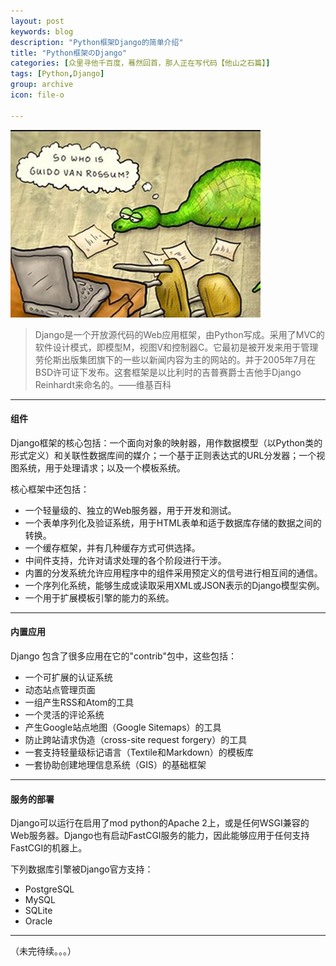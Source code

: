 ```yaml
---
layout: post
keywords: blog
description: "Python框架Django的简单介绍"
title: "Python框架のDjango"
categories: [众里寻他千百度，蓦然回首，那人正在写代码【他山之石篇】]
tags: [Python,Django]
group: archive
icon: file-o

---
```


![image](/assets/images/2013-12-27-Django.jpg)

>Django是一个开放源代码的Web应用框架，由Python写成。采用了MVC的软件设计模式，即模型M，视图V和控制器C。它最初是被开发来用于管理劳伦斯出版集团旗下的一些以新闻内容为主的网站的。并于2005年7月在BSD许可证下发布。这套框架是以比利时的吉普赛爵士吉他手Django Reinhardt来命名的。——维基百科

---
#### 组件

Django框架的核心包括：一个面向对象的映射器，用作数据模型（以Python类的形式定义）和关联性数据库间的媒介；一个基于正则表达式的URL分发器；一个视图系统，用于处理请求；以及一个模板系统。

核心框架中还包括：

* 一个轻量级的、独立的Web服务器，用于开发和测试。
* 一个表单序列化及验证系统，用于HTML表单和适于数据库存储的数据之间的转换。
* 一个缓存框架，并有几种缓存方式可供选择。
* 中间件支持，允许对请求处理的各个阶段进行干涉。
* 内置的分发系统允许应用程序中的组件采用预定义的信号进行相互间的通信。
* 一个序列化系统，能够生成或读取采用XML或JSON表示的Django模型实例。
* 一个用于扩展模板引擎的能力的系统。

<!-- more -->

---

#### 内置应用

Django 包含了很多应用在它的"contrib"包中，这些包括：

* 一个可扩展的认证系统
* 动态站点管理页面
* 一组产生RSS和Atom的工具
* 一个灵活的评论系统
* 产生Google站点地图（Google Sitemaps）的工具
* 防止跨站请求伪造（cross-site request forgery）的工具
* 一套支持轻量级标记语言（Textile和Markdown）的模板库
* 一套协助创建地理信息系统（GIS）的基础框架

---

#### 服务的部署

Django可以运行在启用了mod python的Apache 2上，或是任何WSGI兼容的Web服务器。Django也有启动FastCGI服务的能力，因此能够应用于任何支持FastCGI的机器上。

下列数据库引擎被Django官方支持：

* PostgreSQL
* MySQL
* SQLite
* Oracle

---

（未完待续。。。）